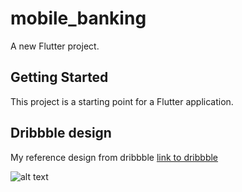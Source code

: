 # mobile_banking

A new Flutter project.

## Getting Started

This project is a starting point for a Flutter application.

## Dribbble design 
My reference design from dribbble [link to dribbble](https://dribbble.com/shots/16263924-Finance-Mobile-Banking-App-Concept)

![alt text](https://cdn.dribbble.com/users/5592438/screenshots/16263924/media/b15dc68577dfbcab4b481262a4dc1a0d.jpg)
